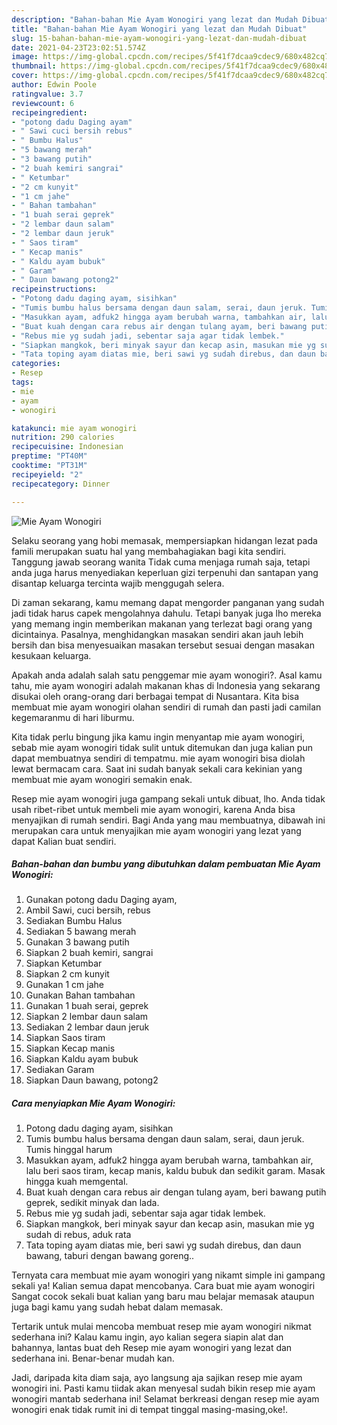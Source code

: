 ```yaml
---
description: "Bahan-bahan Mie Ayam Wonogiri yang lezat dan Mudah Dibuat"
title: "Bahan-bahan Mie Ayam Wonogiri yang lezat dan Mudah Dibuat"
slug: 15-bahan-bahan-mie-ayam-wonogiri-yang-lezat-dan-mudah-dibuat
date: 2021-04-23T23:02:51.574Z
image: https://img-global.cpcdn.com/recipes/5f41f7dcaa9cdec9/680x482cq70/mie-ayam-wonogiri-foto-resep-utama.jpg
thumbnail: https://img-global.cpcdn.com/recipes/5f41f7dcaa9cdec9/680x482cq70/mie-ayam-wonogiri-foto-resep-utama.jpg
cover: https://img-global.cpcdn.com/recipes/5f41f7dcaa9cdec9/680x482cq70/mie-ayam-wonogiri-foto-resep-utama.jpg
author: Edwin Poole
ratingvalue: 3.7
reviewcount: 6
recipeingredient:
- "potong dadu Daging ayam"
- " Sawi cuci bersih rebus"
- " Bumbu Halus"
- "5 bawang merah"
- "3 bawang putih"
- "2 buah kemiri sangrai"
- " Ketumbar"
- "2 cm kunyit"
- "1 cm jahe"
- " Bahan tambahan"
- "1 buah serai geprek"
- "2 lembar daun salam"
- "2 lembar daun jeruk"
- " Saos tiram"
- " Kecap manis"
- " Kaldu ayam bubuk"
- " Garam"
- " Daun bawang potong2"
recipeinstructions:
- "Potong dadu daging ayam, sisihkan"
- "Tumis bumbu halus bersama dengan daun salam, serai, daun jeruk. Tumis hinggal harum"
- "Masukkan ayam, adfuk2 hingga ayam berubah warna, tambahkan air, lalu beri saos tiram, kecap manis, kaldu bubuk dan sedikit garam. Masak hingga kuah memgental."
- "Buat kuah dengan cara rebus air dengan tulang ayam, beri bawang putih geprek, sedikit minyak dan lada."
- "Rebus mie yg sudah jadi, sebentar saja agar tidak lembek."
- "Siapkan mangkok, beri minyak sayur dan kecap asin, masukan mie yg sudah di rebus, aduk rata"
- "Tata toping ayam diatas mie, beri sawi yg sudah direbus, dan daun bawang, taburi dengan bawang goreng.."
categories:
- Resep
tags:
- mie
- ayam
- wonogiri

katakunci: mie ayam wonogiri 
nutrition: 290 calories
recipecuisine: Indonesian
preptime: "PT40M"
cooktime: "PT31M"
recipeyield: "2"
recipecategory: Dinner

---
```



![Mie Ayam Wonogiri](https://img-global.cpcdn.com/recipes/5f41f7dcaa9cdec9/680x482cq70/mie-ayam-wonogiri-foto-resep-utama.jpg)

Selaku seorang yang hobi memasak, mempersiapkan hidangan lezat pada famili merupakan suatu hal yang membahagiakan bagi kita sendiri. Tanggung jawab seorang  wanita Tidak cuma menjaga rumah saja, tetapi anda juga harus menyediakan keperluan gizi terpenuhi dan santapan yang disantap keluarga tercinta wajib menggugah selera.

Di zaman  sekarang, kamu memang dapat mengorder panganan yang sudah jadi tidak harus capek mengolahnya dahulu. Tetapi banyak juga lho mereka yang memang ingin memberikan makanan yang terlezat bagi orang yang dicintainya. Pasalnya, menghidangkan masakan sendiri akan jauh lebih bersih dan bisa menyesuaikan masakan tersebut sesuai dengan masakan kesukaan keluarga. 



Apakah anda adalah salah satu penggemar mie ayam wonogiri?. Asal kamu tahu, mie ayam wonogiri adalah makanan khas di Indonesia yang sekarang disukai oleh orang-orang dari berbagai tempat di Nusantara. Kita bisa membuat mie ayam wonogiri olahan sendiri di rumah dan pasti jadi camilan kegemaranmu di hari liburmu.

Kita tidak perlu bingung jika kamu ingin menyantap mie ayam wonogiri, sebab mie ayam wonogiri tidak sulit untuk ditemukan dan juga kalian pun dapat membuatnya sendiri di tempatmu. mie ayam wonogiri bisa diolah lewat bermacam cara. Saat ini sudah banyak sekali cara kekinian yang membuat mie ayam wonogiri semakin enak.

Resep mie ayam wonogiri juga gampang sekali untuk dibuat, lho. Anda tidak usah ribet-ribet untuk membeli mie ayam wonogiri, karena Anda bisa menyajikan di rumah sendiri. Bagi Anda yang mau membuatnya, dibawah ini merupakan cara untuk menyajikan mie ayam wonogiri yang lezat yang dapat Kalian buat sendiri.

<!--inarticleads1-->

##### Bahan-bahan dan bumbu yang dibutuhkan dalam pembuatan Mie Ayam Wonogiri:

1. Gunakan potong dadu Daging ayam,
1. Ambil  Sawi, cuci bersih, rebus
1. Sediakan  Bumbu Halus
1. Sediakan 5 bawang merah
1. Gunakan 3 bawang putih
1. Siapkan 2 buah kemiri, sangrai
1. Siapkan  Ketumbar
1. Siapkan 2 cm kunyit
1. Gunakan 1 cm jahe
1. Gunakan  Bahan tambahan
1. Gunakan 1 buah serai, geprek
1. Siapkan 2 lembar daun salam
1. Sediakan 2 lembar daun jeruk
1. Siapkan  Saos tiram
1. Siapkan  Kecap manis
1. Siapkan  Kaldu ayam bubuk
1. Sediakan  Garam
1. Siapkan  Daun bawang, potong2




<!--inarticleads2-->

##### Cara menyiapkan Mie Ayam Wonogiri:

1. Potong dadu daging ayam, sisihkan
1. Tumis bumbu halus bersama dengan daun salam, serai, daun jeruk. Tumis hinggal harum
1. Masukkan ayam, adfuk2 hingga ayam berubah warna, tambahkan air, lalu beri saos tiram, kecap manis, kaldu bubuk dan sedikit garam. Masak hingga kuah memgental.
1. Buat kuah dengan cara rebus air dengan tulang ayam, beri bawang putih geprek, sedikit minyak dan lada.
1. Rebus mie yg sudah jadi, sebentar saja agar tidak lembek.
1. Siapkan mangkok, beri minyak sayur dan kecap asin, masukan mie yg sudah di rebus, aduk rata
1. Tata toping ayam diatas mie, beri sawi yg sudah direbus, dan daun bawang, taburi dengan bawang goreng..




Ternyata cara membuat mie ayam wonogiri yang nikamt simple ini gampang sekali ya! Kalian semua dapat mencobanya. Cara buat mie ayam wonogiri Sangat cocok sekali buat kalian yang baru mau belajar memasak ataupun juga bagi kamu yang sudah hebat dalam memasak.

Tertarik untuk mulai mencoba membuat resep mie ayam wonogiri nikmat sederhana ini? Kalau kamu ingin, ayo kalian segera siapin alat dan bahannya, lantas buat deh Resep mie ayam wonogiri yang lezat dan sederhana ini. Benar-benar mudah kan. 

Jadi, daripada kita diam saja, ayo langsung aja sajikan resep mie ayam wonogiri ini. Pasti kamu tiidak akan menyesal sudah bikin resep mie ayam wonogiri mantab sederhana ini! Selamat berkreasi dengan resep mie ayam wonogiri enak tidak rumit ini di tempat tinggal masing-masing,oke!.

